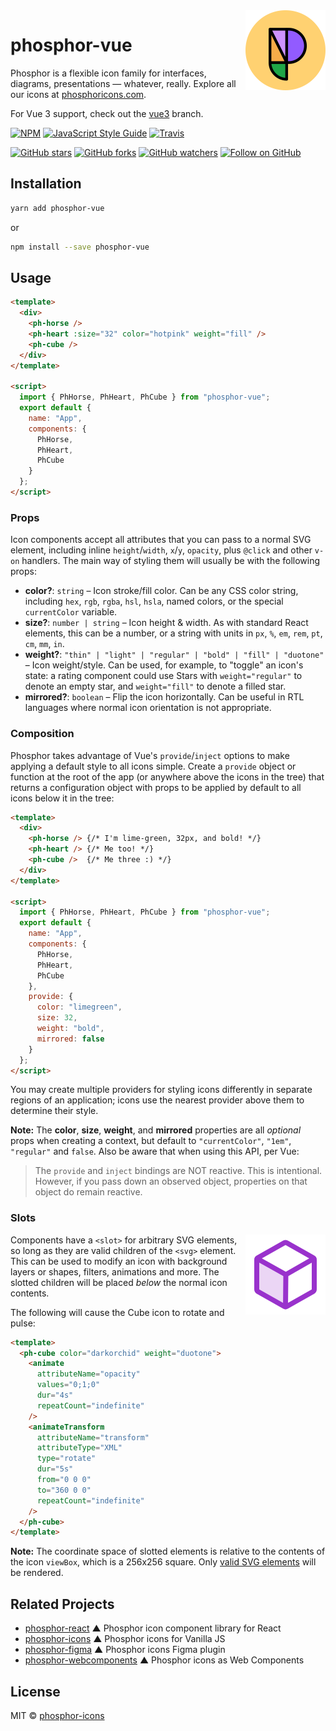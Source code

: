 <img src="/meta/phosphor-mark-tight-yellow.png" width="128" align="right" />

# phosphor-vue

Phosphor is a flexible icon family for interfaces, diagrams, presentations — whatever, really. Explore all our icons at [phosphoricons.com](https://phosphoricons.com).

For Vue 3 support, check out the [vue3](https://github.com/phosphor-icons/phosphor-vue/tree/vue3) branch.

[![NPM](https://img.shields.io/npm/v/phosphor-vue.svg?style=flat-square)](https://www.npmjs.com/package/phosphor-vue) [![JavaScript Style Guide](https://img.shields.io/badge/code_style-standard-brightgreen.svg?style=flat-square)](https://standardjs.com) [![Travis](https://img.shields.io/travis/com/rektdeckard/phosphor-vue.svg?style=flat-square)](https://travis-ci.com/github/rektdeckard/phosphor-vue)

[![GitHub stars](https://img.shields.io/github/stars/phosphor-icons/phosphor-vue?style=flat-square&label=Star)](https://github.com/phosphor-icons/phosphor-vue)
[![GitHub forks](https://img.shields.io/github/forks/phosphor-icons/phosphor-vue?style=flat-square&label=Fork)](https://github.com/phosphor-icons/phosphor-vue/fork)
[![GitHub watchers](https://img.shields.io/github/watchers/phosphor-icons/phosphor-vue?style=flat-square&label=Watch)](https://github.com/phosphor-icons/phosphor-vue)
[![Follow on GitHub](https://img.shields.io/github/followers/rektdeckard?style=flat-square&label=Follow)](https://github.com/rektdeckard)

## Installation

```bash
yarn add phosphor-vue
```

or

```bash
npm install --save phosphor-vue
```

## Usage

```html
<template>
  <div>
    <ph-horse />
    <ph-heart :size="32" color="hotpink" weight="fill" />
    <ph-cube />
  </div>
</template>

<script>
  import { PhHorse, PhHeart, PhCube } from "phosphor-vue";
  export default {
    name: "App",
    components: {
      PhHorse,
      PhHeart,
      PhCube
    }
  };
</script>
```

### Props

Icon components accept all attributes that you can pass to a normal SVG element, including inline `height`/`width`, `x`/`y`, `opacity`, plus `@click` and other `v-on` handlers. The main way of styling them will usually be with the following props:

- **color?**: `string` – Icon stroke/fill color. Can be any CSS color string, including `hex`, `rgb`, `rgba`, `hsl`, `hsla`, named colors, or the special `currentColor` variable.
- **size?**: `number | string` – Icon height & width. As with standard React elements, this can be a number, or a string with units in `px`, `%`, `em`, `rem`, `pt`, `cm`, `mm`, `in`.
- **weight?**: `"thin" | "light" | "regular" | "bold" | "fill" | "duotone"` – Icon weight/style. Can be used, for example, to "toggle" an icon's state: a rating component could use Stars with `weight="regular"` to denote an empty star, and `weight="fill"` to denote a filled star.
- **mirrored?**: `boolean` – Flip the icon horizontally. Can be useful in RTL languages where normal icon orientation is not appropriate.

### Composition

Phosphor takes advantage of Vue's `provide`/`inject` options to make applying a default style to all icons simple. Create a `provide` object or function at the root of the app (or anywhere above the icons in the tree) that returns a configuration object with props to be applied by default to all icons below it in the tree:

```html
<template>
  <div>
    <ph-horse /> {/* I'm lime-green, 32px, and bold! */} 
    <ph-heart /> {/* Me too! */} 
    <ph-cube />  {/* Me three :) */}
  </div>
</template>

<script>
  import { PhHorse, PhHeart, PhCube } from "phosphor-vue";
  export default {
    name: "App",
    components: {
      PhHorse,
      PhHeart,
      PhCube
    },
    provide: {
      color: "limegreen",
      size: 32,
      weight: "bold",
      mirrored: false
    }
  };
</script>
```

You may create multiple providers for styling icons differently in separate regions of an application; icons use the nearest provider above them to determine their style.

**Note:** The **color**, **size**, **weight**, and **mirrored** properties are all _optional_ props when creating a context, but default to `"currentColor"`, `"1em"`, `"regular"` and `false`. Also be aware that when using this API, per Vue:

> The `provide` and `inject` bindings are NOT reactive. This is intentional. However, if you pass down an observed object, properties on that object do remain reactive.

### Slots

<img src="/meta/cube-rotate.svg" width="128" align="right" />

Components have a `<slot>` for arbitrary SVG elements, so long as they are valid children of the `<svg>` element. This can be used to modify an icon with background layers or shapes, filters, animations and more. The slotted children will be placed *below* the normal icon contents.

The following will cause the Cube icon to rotate and pulse:

```html
<template>
  <ph-cube color="darkorchid" weight="duotone">
    <animate
      attributeName="opacity"
      values="0;1;0"
      dur="4s"
      repeatCount="indefinite"
    />
    <animateTransform
      attributeName="transform"
      attributeType="XML"
      type="rotate"
      dur="5s"
      from="0 0 0"
      to="360 0 0"
      repeatCount="indefinite"
    />
  </ph-cube>
</template>
```

**Note:** The coordinate space of slotted elements is relative to the contents of the icon `viewBox`, which is a 256x256 square. Only [valid SVG elements](https://developer.mozilla.org/en-US/docs/Web/SVG/Element#SVG_elements_by_category) will be rendered.

## Related Projects

- [phosphor-react](https://github.com/phosphor-icons/phosphor-react) ▲ Phosphor icon component library for React
- [phosphor-icons](https://github.com/phosphor-icons/phosphor-icons) ▲ Phosphor icons for Vanilla JS
- [phosphor-figma](https://github.com/phosphor-icons/phosphor-figma) ▲ Phosphor icons Figma plugin
- [phosphor-webcomponents](https://github.com/phosphor-icons/phosphor-webcomponents) ▲ Phosphor icons as Web Components

## License

MIT © [phosphor-icons](https://github.com/phosphor-icons)
